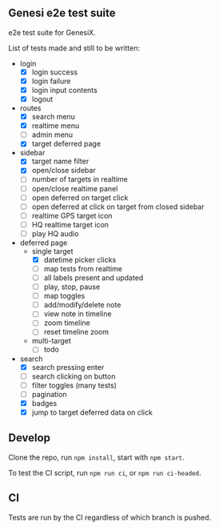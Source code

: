 Genesi e2e test suite
---

e2e test suite for GenesiX.

List of tests made and still to be written:

 * login
    * [x] login success
    * [x] login failure
    * [x] login input contents
    * [x] logout
 * routes
    * [x] search menu
    * [x] realtime menu
    * [ ] admin menu
    * [x] target deferred page
 * sidebar
    * [x] target name filter
    * [x] open/close sidebar
    * [ ] number of targets in realtime
    * [ ] open/close realtime panel
    * [ ] open deferred on target click
    * [ ] open deferred at click on target from closed sidebar
    * [ ] realtime GPS target icon
    * [ ] HQ realtime target icon
    * [ ] play HQ audio
 * deferred page
    * single target
        * [x] datetime picker clicks
        * [ ] map tests from realtime
        * [ ] all labels present and updated
        * [ ] play, stop, pause
        * [ ] map toggles
        * [ ] add/modify/delete note
        * [ ] view note in timeline
        * [ ] zoom timeline
        * [ ] reset timeline zoom
    * multi-target
        * [ ] todo
 * search
    * [x] search pressing enter
    * [ ] search clicking on button
    * [ ] filter toggles (many tests)
    * [ ] pagination
    * [x] badges
    * [x] jump to target deferred data on click

## Develop
Clone the repo, run `npm install`, start with `npm start`.

To test the CI script, run `npm run ci`, or `npm run ci-headed`.

## CI
Tests are run by the CI regardless of which branch is pushed.
